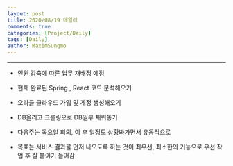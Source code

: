 ```yaml
---
layout: post
title: 2020/08/19 데일리
comments: true
categories: [Project/Daily]
tags: [Daily]
author: MaximSungmo
---
```


---

- 인원 감축에 따른 업무 재배정 예정

- 현재 완료된 Spring , React 코드 분석해오기

- 오라클 클라우드 가입 및 계정 생성해오기 

- DB올리고 크롤링으로 DB일부 채워놓기

- 다음주는 목요일 회의, 이 후 일정도 상황봐가면서 유동적으로

- 목표는 서비스 결과물 먼저 나오도록 하는 것이 최우선, 최소한의 기능으로 우선 작업 후 살 붙이기 들어감 

